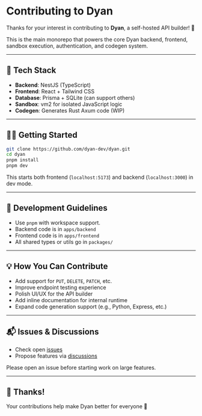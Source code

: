 # Contributing to Dyan

Thanks for your interest in contributing to **Dyan**, a self-hosted API builder! 🚀

This is the main monorepo that powers the core Dyan backend, frontend, sandbox execution, authentication, and codegen system.

---

## 🧰 Tech Stack

- **Backend**: NestJS (TypeScript)
- **Frontend**: React + Tailwind CSS
- **Database**: Prisma + SQLite (can support others)
- **Sandbox**: vm2 for isolated JavaScript logic
- **Codegen**: Generates Rust Axum code (WIP)

---

## 🧑‍💻 Getting Started

```bash
git clone https://github.com/dyan-dev/dyan.git
cd dyan
pnpm install
pnpm dev
````

This starts both frontend (`localhost:5173`) and backend (`localhost:3000`) in dev mode.

---

## 🧩 Development Guidelines

* Use `pnpm` with workspace support.
* Backend code is in `apps/backend`
* Frontend code is in `apps/frontend`
* All shared types or utils go in `packages/`

---

## 💡 How You Can Contribute

* Add support for `PUT`, `DELETE`, `PATCH`, etc.
* Improve endpoint testing experience
* Polish UI/UX for the API builder
* Add inline documentation for internal runtime
* Expand code generation support (e.g., Python, Express, etc.)

---

## 📬 Issues & Discussions

* Check open [issues](https://github.com/dyan-dev/dyan/issues)
* Propose features via [discussions](https://github.com/dyan-dev/dyan/discussions)

Please open an issue before starting work on large features.

---

## 🙏 Thanks!

Your contributions help make Dyan better for everyone 💙